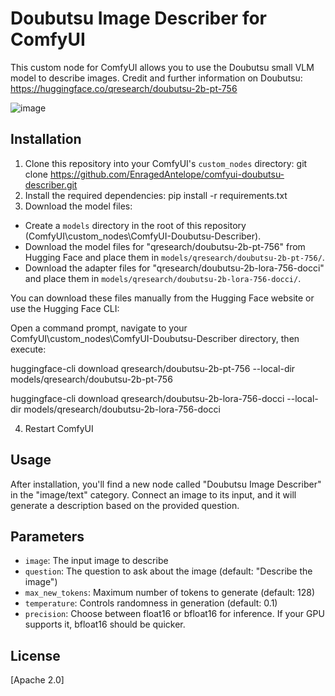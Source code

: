 # Doubutsu Image Describer for ComfyUI

This custom node for ComfyUI allows you to use the Doubutsu small VLM model to describe images.
Credit and further information on Doubutsu: https://huggingface.co/qresearch/doubutsu-2b-pt-756

![image](https://github.com/user-attachments/assets/766be6c5-b1f0-4a2e-b98f-8fda661051b9)


## Installation

1. Clone this repository into your ComfyUI's `custom_nodes` directory:
git clone https://github.com/EnragedAntelope/comfyui-doubutsu-describer.git
2. Install the required dependencies:
pip install -r requirements.txt
3. Download the model files:
- Create a `models` directory in the root of this repository (ComfyUI\custom_nodes\ComfyUI-Doubutsu-Describer).
- Download the model files for "qresearch/doubutsu-2b-pt-756" from Hugging Face and place them in `models/qresearch/doubutsu-2b-pt-756/`.
- Download the adapter files for "qresearch/doubutsu-2b-lora-756-docci" and place them in `models/qresearch/doubutsu-2b-lora-756-docci/`.

You can download these files manually from the Hugging Face website or use the Hugging Face CLI:

  Open a command prompt, navigate to your ComfyUI\custom_nodes\ComfyUI-Doubutsu-Describer directory, then execute:

  huggingface-cli download qresearch/doubutsu-2b-pt-756 --local-dir models/qresearch/doubutsu-2b-pt-756

  huggingface-cli download qresearch/doubutsu-2b-lora-756-docci --local-dir models/qresearch/doubutsu-2b-lora-756-docci

4. Restart ComfyUI

## Usage

After installation, you'll find a new node called "Doubutsu Image Describer" in the "image/text" category. Connect an image to its input, and it will generate a description based on the provided question.

## Parameters

- `image`: The input image to describe
- `question`: The question to ask about the image (default: "Describe the image")
- `max_new_tokens`: Maximum number of tokens to generate (default: 128)
- `temperature`: Controls randomness in generation (default: 0.1)
- `precision`: Choose between float16 or bfloat16 for inference. If your GPU supports it, bfloat16 should be quicker.

## License

[Apache 2.0]
